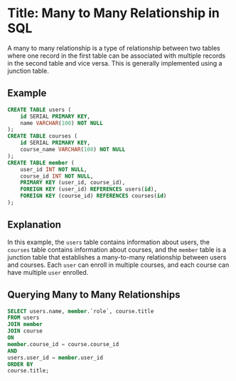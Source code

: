 # Title: Many to Many Relationship in SQL

 A many to many relationship is a type of relationship between two tables where one record in the first table can be associated with multiple records in the second table and vice versa. This is generally implemented using a junction table.

## Example

```sql
CREATE TABLE users (
    id SERIAL PRIMARY KEY,
    name VARCHAR(100) NOT NULL
);
CREATE TABLE courses (
    id SERIAL PRIMARY KEY,
    course_name VARCHAR(100) NOT NULL
);
CREATE TABLE member (
    user_id INT NOT NULL,
    course_id INT NOT NULL,
    PRIMARY KEY (user_id, course_id),
    FOREIGN KEY (user_id) REFERENCES users(id),
    FOREIGN KEY (course_id) REFERENCES courses(id)
);
```

## Explanation

In this example, the `users` table contains information about users, the `courses` table contains information about courses, and the `member` table is a junction table that establishes a many-to-many relationship between users and courses. Each `user` can enroll in multiple courses, and each course can have multiple `user` enrolled.

## Querying Many to Many Relationships

```sql
SELECT users.name, member.`role`, course.title
FROM users 
JOIN member
JOIN course
ON
member.course_id = course.course_id
AND
users.user_id = member.user_id
ORDER BY
course.title;
```
